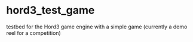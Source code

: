 # hord3_test_game
testbed for the Hord3 game engine with a simple game (currently a demo reel for a competition)

